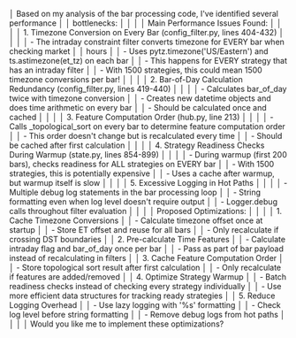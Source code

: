  │ Based on my analysis of the bar processing code, I've identified several performance      │
     │ bottlenecks:                                                                              │
     │                                                                                           │
     │ Main Performance Issues Found:                                                            │
     │                                                                                           │
     │ 1. Timezone Conversion on Every Bar (config_filter.py, lines 404-432)                     │
     │                                                                                           │
     │ - The intraday constraint filter converts timezone for EVERY bar when checking market     │
     │ hours                                                                                     │
     │ - Uses pytz.timezone('US/Eastern') and ts.astimezone(et_tz) on each bar                   │
     │ - This happens for EVERY strategy that has an intraday filter                             │
     │ - With 1500 strategies, this could mean 1500 timezone conversions per bar!                │
     │                                                                                           │
     │ 2. Bar-of-Day Calculation Redundancy (config_filter.py, lines 419-440)                    │
     │                                                                                           │
     │ - Calculates bar_of_day twice with timezone conversion                                    │
     │ - Creates new datetime objects and does time arithmetic on every bar                      │
     │ - Should be calculated once and cached                                                    │
     │                                                                                           │
     │ 3. Feature Computation Order (hub.py, line 213)                                           │
     │                                                                                           │
     │ - Calls _topological_sort on every bar to determine feature computation order             │
     │ - This order doesn't change but is recalculated every time                                │
     │ - Should be cached after first calculation                                                │
     │                                                                                           │
     │ 4. Strategy Readiness Checks During Warmup (state.py, lines 854-899)                      │
     │                                                                                           │
     │ - During warmup (first 200 bars), checks readiness for ALL strategies on EVERY bar        │
     │ - With 1500 strategies, this is potentially expensive                                     │
     │ - Uses a cache after warmup, but warmup itself is slow                                    │
     │                                                                                           │
     │ 5. Excessive Logging in Hot Paths                                                         │
     │                                                                                           │
     │ - Multiple debug log statements in the bar processing loop                                │
     │ - String formatting even when log level doesn't require output                            │
     │ - Logger.debug calls throughout filter evaluation                                         │
     │                                                                                           │
     │ Proposed Optimizations:                                                                   │
     │                                                                                           │
     │ 1. Cache Timezone Conversions                                                             │
     │   - Calculate timezone offset once at startup                                             │
     │   - Store ET offset and reuse for all bars                                                │
     │   - Only recalculate if crossing DST boundaries                                           │
     │ 2. Pre-calculate Time Features                                                            │
     │   - Calculate intraday flag and bar_of_day once per bar                                   │
     │   - Pass as part of bar payload instead of recalculating in filters                       │
     │ 3. Cache Feature Computation Order                                                        │
     │   - Store topological sort result after first calculation                                 │
     │   - Only recalculate if features are added/removed                                        │
     │ 4. Optimize Strategy Warmup                                                               │
     │   - Batch readiness checks instead of checking every strategy individually                │
     │   - Use more efficient data structures for tracking ready strategies                      │
     │ 5. Reduce Logging Overhead                                                                │
     │   - Use lazy logging with '%s' formatting                                                 │
     │   - Check log level before string formatting                                              │
     │   - Remove debug logs from hot paths                                                      │
     │                                                                                           │
     │ Would you like me to implement these optimizations?   
